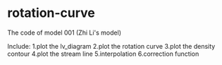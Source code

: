 # rotation-curve

The code of model 001 (Zhi Li's model)

Include:
1.plot the lv_diagram
2.plot the rotation curve
3.plot the density contour
4.plot the stream line
5.interpolation
6.correction function
